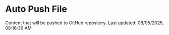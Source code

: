# Auto Push File

Content that will be pushed to GitHub repository.
Last updated: 08/05/2025, 08:16:36 AM
